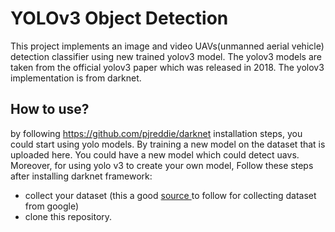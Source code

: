 # YOLOv3 Object Detection

This project implements an image and video UAVs(unmanned aerial vehicle) detection classifier using new trained yolov3 model. The yolov3 models are taken from the official yolov3 paper which was released in 2018. The yolov3 implementation is from darknet.

## How to use?

by following https://github.com/pjreddie/darknet installation steps, you could start using yolo models. By training a new model on the dataset that is uploaded here. You could have a new model which could detect uavs. Moreover, for using yolo v3 to create your own model, Follow these steps after installing darknet framework:

- collect your dataset (this a good [source ](https://www.pyimagesearch.com/2017/12/04/how-to-create-a-deep-learning-dataset-using-google-images/)to follow for collecting dataset from google)
- clone this repository.
